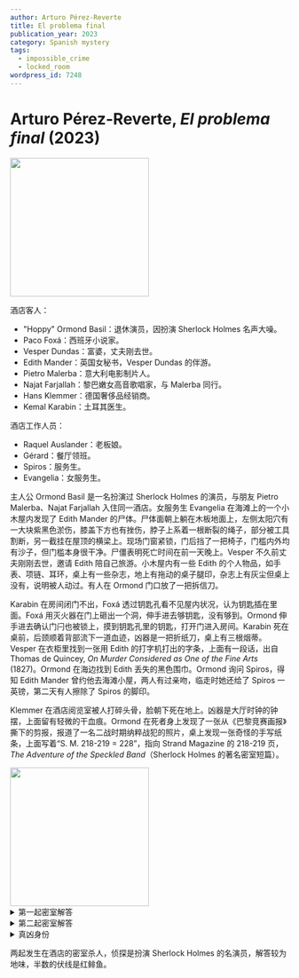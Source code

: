```yaml
---
author: Arturo Pérez-Reverte
title: El problema final
publication_year: 2023
category: Spanish mystery
tags:
  - impossible_crime
  - locked_room
wordpress_id: 7248
---
```


# Arturo Pérez-Reverte, <i>El problema final</i> (2023)

<img src=images/2023_cover.jpg width=250/>

酒店客人：
* "Hoppy" Ormond Basil：退休演员，因扮演 Sherlock Holmes 名声大噪。
* Paco Foxá：西班牙小说家。
* Vesper Dundas：富婆，丈夫刚去世。
* Edith Mander：英国女秘书，Vesper Dundas 的伴游。
* Pietro Malerba：意大利电影制片人。
* Najat Farjallah：黎巴嫩女高音歌唱家，与 Malerba 同行。
* Hans Klemmer：德国奢侈品经销商。
* Kemal Karabin：土耳其医生。

酒店工作人员：
* Raquel Auslander：老板娘。
* Gérard：餐厅领班。
* Spiros：服务生。
* Evangelia：女服务生。

主人公 Ormond Basil 是一名扮演过 Sherlock Holmes 的演员，与朋友 Pietro Malerba、Najat Farjallah 入住同一酒店。女服务生 Evangelia 在海滩上的一个小木屋内发现了 Edith Mander 的尸体。尸体面朝上躺在木板地面上，左侧太阳穴有一大块紫黑色淤伤，膝盖下方也有挫伤，脖子上系着一根断裂的绳子，部分被工具割断，另一截挂在屋顶的横梁上。现场门窗紧锁，门后挡了一把椅子，门槛内外均有沙子，但门槛本身很干净。尸僵表明死亡时间在前一天晚上。Vesper 不久前丈夫刚刚去世，邀请 Edith 陪自己旅游。小木屋内有一些 Edith 的个人物品，如手表、项链、耳环，桌上有一些杂志，地上有拖动的桌子腿印，杂志上有灰尘但桌上没有，说明被人动过。有人在 Ormond 门口放了一把拆信刀。

Karabin 在房间闭门不出，Foxá 透过钥匙孔看不见屋内状况，认为钥匙插在里面。Foxá 用灭火器在门上砸出一个洞，伸手进去够钥匙，没有够到。Ormond 伸手进去确认门闩也被锁上，摸到钥匙孔里的钥匙，打开门进入房间。Karabin 死在桌前，后颈顺着背部流下一道血迹，凶器是一把折纸刀，桌上有三根烟蒂。Vesper 在衣柜里找到一张用 Edith 的打字机打出的字条，上面有一段话，出自 Thomas de Quincey, <i>On Murder Considered as One of the Fine Arts</i> (1827)。Ormond 在海边找到 Edith 丢失的黑色围巾。Ormond 询问 Spiros，得知 Edith Mander 曾约他去海滩小屋，两人有过亲吻，临走时她还给了 Spiros 一英镑，第二天有人擦除了 Spiros 的脚印。

Klemmer 在酒店阅览室被人打碎头骨，脸朝下死在地上。凶器是大厅时钟的钟摆，上面留有轻微的干血痕。Ormond 在死者身上发现了一张从《巴黎竞赛画报》撕下的剪报，报道了一名二战时期纳粹战犯的照片，桌上发现一张奇怪的手写纸条，上面写着“S. M. 218-219 = 228”，指向 Strand Magazine 的 218-219 页，<i>The Adventure of the Speckled Band</i>（Sherlock Holmes 的著名密室短篇）。

<img src=images/2023_message.jpg width=250/>

<details><summary>第一起密室解答</summary>
凶手把围巾绕在椅子腿上，从门缝下方拉出，从门外把椅子拉到门背后，最后回收围巾，所以门槛上没有沙子。
</details>

<details><summary>第二起密室解答</summary>
Foxá 是凶手，假装从钥匙孔看不到屋内情况，打破门伸手进去的时候，趁机把钥匙放回钥匙孔内侧，并顺手带上门闩。Edith 故意亲吻 Spiros 让 Foxá 看到吃醋，导致被杀。（伏线：Foxá 只听到一首钢琴曲，是因为离开了酒店。）
</details>

<details><summary>真凶身份</summary>
凶手从外面用钥匙锁上了 Karabin 的房门，把钥匙放在 Foxá 的房中。Vesper 是 Edith 冒充，她才是真正的凶手（伏线：死去的“Edith”手指保养得很好，而活着的“Vesper”手指粗糙）。她杀死 Klemmer 是因为他是党卫军，当年害死了自己的丈夫。
</details>

两起发生在酒店的密室杀人，侦探是扮演 Sherlock Holmes 的名演员，解答较为地味，半数的伏线是红鲱鱼。